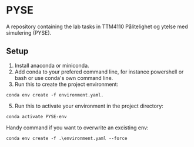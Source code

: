 # PYSE

A repository containing the lab tasks in TTM4110 Pålitelighet og ytelse med simulering (PYSE).

## Setup

1. Install anaconda or miniconda.
2. Add conda to your prefered command line, for instance powershell or bash or use conda's own command line. 
3. Run this to create the project environment:
```
conda env create -f environment.yaml. 
```
5. Run this to activate your environment in the project directory:
```
conda activate PYSE-env
```
Handy command if you want to overwrite an excisting env: 
```
conda env create -f .\environment.yaml --force 
```
